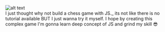 ![alt text](https://imgs.search.brave.com/lzeHUCgJEvUo1fycEtRVki-xODAcPLP-tNhQYf1cp_Q/rs:fit:860:0:0/g:ce/aHR0cHM6Ly9wcmV2/aWV3LnJlZGQuaXQv/Z29kLXdoeS1pcy1j/b2RpbmctY2hlc3Mt/c28taGFyZC12MC01/bWtjMm51a2wydGEx/LnBuZz9hdXRvPXdl/YnAmcz0zM2E2OTVj/OWM2OTE5Nzk4OGU1/NzVlMTA5Yzg2ZTE2/ZWUyMzIyMzg5)
<br/>
I just thought why not build a chess game with JS._ 
its not like there is no tutorial available BUT I just wanna try it myself. 
I hope by creating this complex game I'm gonna learn deep concept of JS and
grind my skill 😎
